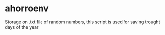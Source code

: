 # ahorroenv
Storage on .txt file of random numbers, this script is used for saving trought days of the year
